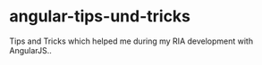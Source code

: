 # angular-tips-und-tricks
Tips and Tricks which helped me during my RIA development with AngularJS..
